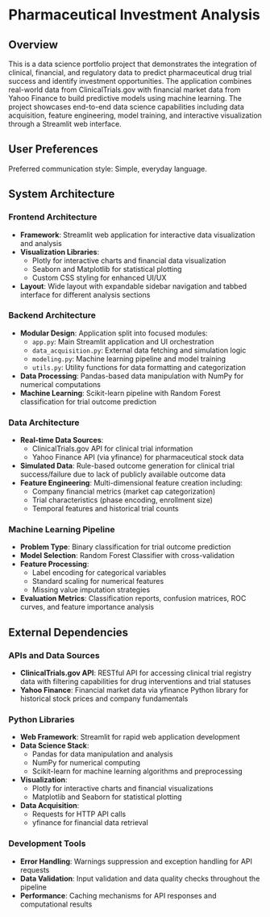 # Pharmaceutical Investment Analysis

## Overview

This is a data science portfolio project that demonstrates the integration of clinical, financial, and regulatory data to predict pharmaceutical drug trial success and identify investment opportunities. The application combines real-world data from ClinicalTrials.gov with financial market data from Yahoo Finance to build predictive models using machine learning. The project showcases end-to-end data science capabilities including data acquisition, feature engineering, model training, and interactive visualization through a Streamlit web interface.

## User Preferences

Preferred communication style: Simple, everyday language.

## System Architecture

### Frontend Architecture
- **Framework**: Streamlit web application for interactive data visualization and analysis
- **Visualization Libraries**: 
  - Plotly for interactive charts and financial data visualization
  - Seaborn and Matplotlib for statistical plotting
  - Custom CSS styling for enhanced UI/UX
- **Layout**: Wide layout with expandable sidebar navigation and tabbed interface for different analysis sections

### Backend Architecture
- **Modular Design**: Application split into focused modules:
  - `app.py`: Main Streamlit application and UI orchestration
  - `data_acquisition.py`: External data fetching and simulation logic
  - `modeling.py`: Machine learning pipeline and model training
  - `utils.py`: Utility functions for data formatting and categorization
- **Data Processing**: Pandas-based data manipulation with NumPy for numerical computations
- **Machine Learning**: Scikit-learn pipeline with Random Forest classification for trial outcome prediction

### Data Architecture
- **Real-time Data Sources**: 
  - ClinicalTrials.gov API for clinical trial information
  - Yahoo Finance API (via yfinance) for pharmaceutical stock data
- **Simulated Data**: Rule-based outcome generation for clinical trial success/failure due to lack of publicly available outcome data
- **Feature Engineering**: Multi-dimensional feature creation including:
  - Company financial metrics (market cap categorization)
  - Trial characteristics (phase encoding, enrollment size)
  - Temporal features and historical trial counts

### Machine Learning Pipeline
- **Problem Type**: Binary classification for trial outcome prediction
- **Model Selection**: Random Forest Classifier with cross-validation
- **Feature Processing**: 
  - Label encoding for categorical variables
  - Standard scaling for numerical features
  - Missing value imputation strategies
- **Evaluation Metrics**: Classification reports, confusion matrices, ROC curves, and feature importance analysis

## External Dependencies

### APIs and Data Sources
- **ClinicalTrials.gov API**: RESTful API for accessing clinical trial registry data with filtering capabilities for drug interventions and trial statuses
- **Yahoo Finance**: Financial market data via yfinance Python library for historical stock prices and company fundamentals

### Python Libraries
- **Web Framework**: Streamlit for rapid web application development
- **Data Science Stack**: 
  - Pandas for data manipulation and analysis
  - NumPy for numerical computing
  - Scikit-learn for machine learning algorithms and preprocessing
- **Visualization**: 
  - Plotly for interactive charts and financial visualizations
  - Matplotlib and Seaborn for statistical plotting
- **Data Acquisition**: 
  - Requests for HTTP API calls
  - yfinance for financial data retrieval

### Development Tools
- **Error Handling**: Warnings suppression and exception handling for API requests
- **Data Validation**: Input validation and data quality checks throughout the pipeline
- **Performance**: Caching mechanisms for API responses and computational results
